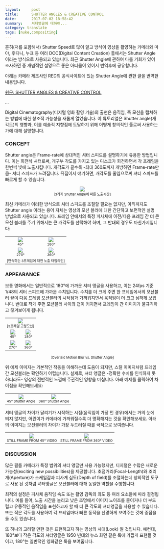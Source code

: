 ```yaml
---
layout:     post
title:      SHUTTER ANGLES & CREATIVE CONTROL
date:       2017-07-02 18:58:42
summary:    셔터앵글에 대하여...
category: translate
tags: [nuke,compositing]
---
```


흔히(저를 포함해서) Shutter Speed로 많이 알고 방식이 영상을 촬영하는 카메라와 마야, 후디니, 누크 등 여러 DCC(Digital Content Creation) 툴에서는  Shutter Angle이라는 방식으로 사용되고 있습니다. 최근 Shutter Angle에 관하여 다룰 기회가 있어 조사하던 중 개념적인 설명으로 좋은 아티클이 있어서 번역후에 공유합니다.

아래는 카메라 제조사인 RED의 공식사이트에 있는 Shutter Angle에 관한 글을 번역한 내용입니다.

[원문: SHUTTER ANGLES & CREATIVE CONTROL](http://www.red.com/learn/red-101/shutter-angle-tutorial)

...


Digital Cinematography(디지털 영화 촬영 기술)의 출현은 움직임, 즉 모션을 캡쳐하는 방법에 대한 창조적 가능성을 새롭게 열었습니다. 이 튜토리얼은 Shutter angle(개각도)의 영향과, 이를 예술적 지향점에 도달하기 위해 어떻게 창의적인 툴로써 사용하는 가에 대해 설명합니다.

### CONCEPT
Shutter angle은 Frame-rate에 상대적인 셔터 스피드를 설명하기에 유용한 방법입니다. 이는 회전식 셔터로써, 개구부 각도를 가지고 있는 디스크가 회전하면서 각 프레임을 한번씩 빛에 노출시킵니다. 개각도가 클수록 -최대 360도까지 개방하면 Frame-rate만큼- 셔터 스피드가 느려집니다. 뒤집어서 얘기하면, 개각도를 줄임으로써 셔터 스피드를 빠르게 할 수 있습니다.

<center><img src='https://user-images.githubusercontent.com/25483610/27769016-ca3464b2-5f5b-11e7-9920-209b57af9b4b.png'></center>

<center><span style='font-size:11px'>[3가지 Shutter Angle에 따른 노출시간]</span></center>


최신 카메라가 이러한 방식으로 셔터 스피드를 조절할 필요는 없지만, 아직까지도 Shutter angle 이라는 용어 자체는 영상의 모션 블러에 대한 간단하고 보편적인 설명 방법으로 사용되고 있습니다. 프레임 안에서의 특정 피사체에 이전/다음 프레임 간 더 큰 모션 블러를 주기 위해서는 큰 개각도를 선택해야 하며, 그 반대의 경우도 마찬가지입니다:

<table border='0' width='100%'>
<tr>
<td style='border:0;font-size:11px;' align='center'><img src="https://user-images.githubusercontent.com/25483610/27769013-c2a5478e-5f5b-11e7-9c92-d9be3bea59a3.png"><br />45°</td>
<td style='border:0;font-size:11px;' align='center'><img src="https://user-images.githubusercontent.com/25483610/27769006-c25e2c8c-5f5b-11e7-8d07-eecc42592d09.png"><br />180°</td>
</tr>
<tr>
<td style='border:0;font-size:11px;' align='center'><img src="https://user-images.githubusercontent.com/25483610/27769005-c25e28f4-5f5b-11e7-85bd-f63874724598.png"><br />270°</td>
<td style='border:0;font-size:11px;' align='center'><img src="https://user-images.githubusercontent.com/25483610/27769007-c26126c6-5f5b-11e7-883c-cf925a9d5934.png"><br />360°</td>
</tr>
<tr>
<td style='border:0;font-size:11px;' align='center' colspan='2'>[연속하는 3프레임에 대한 노출 타임라인]</td>
</tr>
</table>

### APPEARANCE
보통 영화에서는 일반적으로 180°에 가까운 셔터 앵글을 사용하고, 이는 24fps 기준 1/48의 셔터 스피드에 가까운 수치입니다. 수치를 더 크게 주면 한 프레임에서의 모션블러 끝이 다음 프레임 모션블러의 시작점과 가까워지면서 움직임이 더 크고 심하게 보입니다. 반대로 작게 주면 모션블러 사이의 갭이 커지면서 프레임이 간 이미지가 불규칙하고 끊겨보이게 됩니다.

<table border='0' width='100%'>
<tr><td style='border:0;font-size:11px;' colspan='2' align='center'><img src='https://user-images.githubusercontent.com/25483610/27769008-c2648dca-5f5b-11e7-86ce-25ac31ef9076.png'><br />[3프레임 고정모션]</td></tr>
<tr>
<td style='border:0;font-size:11px;' align='center'><img src="https://user-images.githubusercontent.com/25483610/27769009-c274726c-5f5b-11e7-8d67-71d5dc96fb5f.png"><br />45°</td>
<td style='border:0;font-size:11px;' align='center'><img src="https://user-images.githubusercontent.com/25483610/27769011-c28a45e2-5f5b-11e7-9f7c-ba7076ad0bd7.png"><br />180°</td>
</tr>
<tr>
<td style='border:0;font-size:11px;' align='center'><img src="https://user-images.githubusercontent.com/25483610/27769012-c28bd380-5f5b-11e7-86d1-7cc679b96d0e.png"><br />270°</td>
<td style='border:0;font-size:11px;' align='center'><img src="https://user-images.githubusercontent.com/25483610/27769010-c28a5ab4-5f5b-11e7-982a-0164d486e20c.png"><br />360°</td>
</tr>
</table>

<center><span style='font-size:11px'>[Overlaid Motion Blur vs. Shutter Angle]</span></center>


위 예제 이미지는 기본적인 작동을 이해하는데 도움이 되지만, 스틸 이미지처럼 프레임 간 모션블러는 확인하기 어렵습니다.
실제로, 셔터 앵글은 -정확한 수치를 인식하지 못하더라도- 영상의 전반적인 느낌에 주관적인 영향을 미칩니다. 아래 예제를 클릭하여 차이점을 확인해보세요:

<table border='0' width='100%'>
<tr>
<td style='border:0;font-size:11px;' align='center'><a href='http://vimeo.com/44694757' target='_blank'><img src="https://user-images.githubusercontent.com/25483610/27769018-d573e172-5f5b-11e7-913b-ae042c529f5c.png"></a><br />45° Shutter Angle</td>
<td style='border:0;font-size:11px;' align='center'><a href='http://vimeo.com/44694756' target='_blank'><img src="https://user-images.githubusercontent.com/25483610/27769017-d5715718-5f5b-11e7-8377-f0075d2147ff.png"></a><br />360° Shutter Angle</td>
</tr>
</table>


셔터 앵글의 차이가 달리기가 시작하는 시점(움직임이 가장 먼 경우)에서는 거의 눈에 띄지 않지만, 어린이가 카메라에 가까워질수록 더 명확해지는 것을 확인해보세요. 아래의 이미지는 모션블러의 차이가 가장 두드러질 때를 극적으로 보여줍니다.

<table border='0' width='100%'>
<tr>
<td style='border:0;font-size:11px;' align='center'><a href='http://vimeo.com/44694757' target='_blank'><img src="https://user-images.githubusercontent.com/25483610/27769019-d587622e-5f5b-11e7-85dc-fe87110d2a58.jpg"></a><br />STILL FRAME FROM 45° VIDEO</td>
<td style='border:0;font-size:11px;' align='center'><a href='http://vimeo.com/44694756' target='_blank'><img src="https://user-images.githubusercontent.com/25483610/27769020-d58b1298-5f5b-11e7-8045-914bb425a35a.jpg"></a><br />STILL FRAME FROM 360° VIDEO</td>
</tr>
</table>

### DISCUSSION

많은 필름 카메라가 특정 범위의 셔터 앵글만 사용 가능했지만, 디지털은 수많은 새로운 가능성(exciting new possibilities)을 제공합니다. 초점거리(Focal-Length)와 조리개(Aperture)가 스케일감과 피사계 심도(Depth of field)를 조절하는데 창의적인 도구로 사용 된 것처럼 셔터앵글은 모션블러에 대해 동일한 역할을 수행합니다.

최적의 설정은 피사체 움직임 속도 또는 촬영 감독의 의도 등 여러 요소들에 따라 결정됩니다. 예를 들어, 노출 시간을 늘리고 낮은 조명에서 이미지 노이즈를 줄이거나 더 부드럽고 유동적인 움직임을 표현하고자 할 때 더 큰 각도의 셔터앵글을 사용할 수 있습니다. 또는 작은 각도를 사용하여 각 프레임마다 빠른 동작을 선명하게 보여주는 것에 중점을 둘 수도 있습니다.

또 하나의 고려할 만한 것은 표현하고자 하는 영상의 시대(Look) 일 것입니다. 예컨대, 180°보다 작은 각도의 셔터앵글은 1950 년대의 뉴스 화면 같은 룩에 가깝게 표현될 것이고, 180°는 일반적인 영화같은 룩을 보여줍니다.

